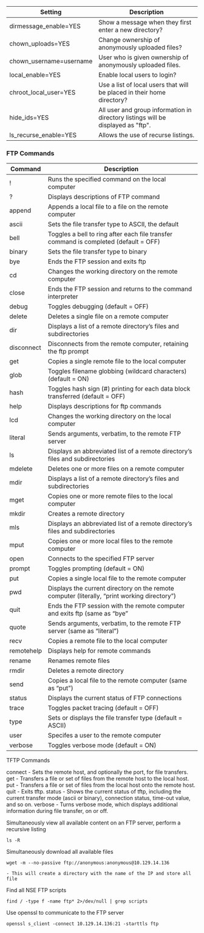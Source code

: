 
| Setting      | Description |
| ----------- | ----------- |
| dirmessage_enable=YES      | Show a message when they first enter a new directory?       |
| chown_uploads=YES   | Change ownership of anonymously uploaded files?        |
| chown_username=username            | User who is given ownership of anonymously uploaded files.            |
| local_enable=YES            | Enable local users to login?            |
| chroot_local_user=YES            | Use a list of local users that will be placed in their home directory?            |
| hide_ids=YES           | All user and group information in directory listings will be displayed as "ftp".            |
| ls_recurse_enable=YES            | Allows the use of recurse listings.            |


### FTP Commands

| Command     | Description |
| ----------- | ----------- |
| !           | Runs the specified command on the local computer|
| ?           | Displays descriptions of FTP command 
| append      | Appends a local file to a file on the remote computer |
| ascii       | Sets the file transfer type to ASCII, the default            |
| bell        | Toggles a bell to ring after each file transfer command is completed (default = OFF)     |
| binary      | Sets the file transfer type to binary        |
| bye         | Ends the FTP session and exits ftp |
| cd          | Changes the working directory on the remote computer |
| close       | Ends the FTP session and returns to the command interpreter       |
| debug       | Toggles debugging (default = OFF)        |
| delete      | Deletes a single file on a remote computer |
| dir         | Displays a list of a remote directory’s files and subdirectories |
| disconnect  | Disconnects from the remote computer, retaining the ftp prompt       |
| get         | Copies a single remote file to the local computer        |
| glob        | Toggles filename globbing (wildcard characters) (default = ON)     |
| hash        | Toggles hash sign (#) printing for each data block transferred (default = OFF)    |
| help        | Displays descriptions for ftp commands       |
| lcd         | Changes the working directory on the local computer        |
| literal     | Sends arguments, verbatim, to the remote FTP server     |
| ls          | Displays an abbreviated list of a remote directory’s files and subdirectories     |
| mdelete     | Deletes one or more files on a remote computer       |
| mdir        | Displays a list of a remote directory’s files and subdirectories        |
| mget        | Copies one or more remote files to the local computer     |
| mkdir       | Creates a remote directory     |
| mls         | Displays an abbreviated list of a remote directory’s files and subdirectories       |
| mput        | Copies one or more local files to the remote computer        |
| open        | Connects to the specified FTP server     |
| prompt      | Toggles prompting (default = ON)         |
| put         | Copies a single local file to the remote computer |
| pwd         | Displays the current directory on the remote computer (literally, “print working directory”) |
| quit        | Ends the FTP session with the remote computer and exits ftp (same as “bye”       |
| quote       | Sends arguments, verbatim, to the remote FTP server (same as “literal”)        |
| recv        | Copies a remote file to the local computer |
| remotehelp  | Displays help for remote commands |
| rename      | Renames remote files       |
| rmdir       | Deletes a remote directory        |
| send        | Copies a local file to the remote computer (same as “put”) |
| status      | Displays the current status of FTP connections |
| trace       | Toggles packet tracing (default = OFF)       |
| type        | Sets or displays the file transfer type (default = ASCII)        |
| user        | Specifes a user to the remote computer |
| verbose     | Toggles verbose mode (default = ON)



TFTP Commands

connect	- Sets the remote host, and optionally the port, for file transfers.
get	        - Transfers a file or set of files from the remote host to the local host.
put	        - Transfers a file or set of files from the local host onto the remote host.
quit	        - Exits tftp.
status	    - Shows the current status of tftp, including the current transfer mode (ascii or binary), connection status, time-out value, and so on.
verbose	 - Turns verbose mode, which displays additional information during file transfer, on or off.

Simultaneously view all available content on an FTP server, perform a recursive listing
```
ls -R
```


Simultaneously download all available files
```
wget -m --no-passive ftp://anonymous:anonymous@10.129.14.136
```
	- This will create a directory with the name of the IP and store all file 

Find all NSE FTP scripts
```
find / -type f -name ftp* 2>/dev/null | grep scripts
```

Use openssl to communicate to the FTP server
```
openssl s_client -connect 10.129.14.136:21 -starttls ftp
```
